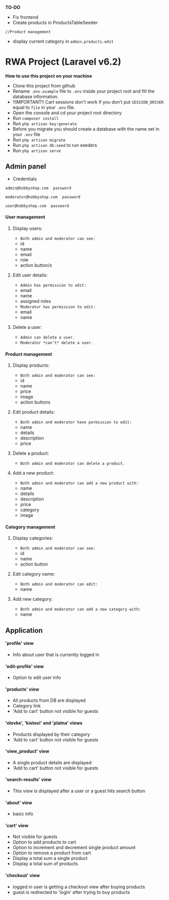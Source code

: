 **TO-DO**

- Fix frontend
- Create products in ProductsTableSeeder

`//Product management`
- display current category in `admin.products.edit`


# RWA Project (Laravel v6.2)

**How to use this project on your machine**

- Clone this project from github
- Rename `.env.example` file to `.env` inside your project root and fill the database information.
- !!IMPORTANT!! Cart sessions don't work if you don't put `SESSION_DRIVER` equal to `file` in your `.env` file.
- Open the console and cd your project root directory
- Run `composer install`
- Run `php artisan key:generate` 
- Before you migrate you should create a database with the name set in your `.env` file
- Run `php artisan migrate`
- Run `php artisan db:seed` to run seeders
- Run `php artisan serve`

## Admin panel

- Credentials

`admin@hobbyshop.com  password`

`moderator@hobbyshop.com  password`

`user@hobbyshop.com  password`

#### User management

1. Display users:
    - `Both admin and moderator can see:`
    - id
    - name
    - email
    - role
    - action button/s

2. Edit user details:
    - `Admin has permission to edit:`
    - email
    - name
    - assigned roles
    - `Moderator has permission to edit:`
    - email
    - name
3. Delete a user:
    - `Admin can delete a user.`
    - `Moderator *can't* delete a user.`


#### Product management

1. Display products:
    - `Both admin and moderator can see:`
    - id
    - name
    - price
    - image
    - action buttons

2. Edit product details:
    - `Both admin and moderator have permission to edit:`
    - name
    - details
    - description
    - price

3. Delete a product:
    - `Both admin and moderator can delete a product.`

4. Add a new product:
    - `Both admin and moderator can add a new product with:`
    - name
    - details
    - description
    - price
    - category
    - image

#### Category management

1. Display categories:
    - `Both admin and moderator can see:`
    - id
    - name
    - action button

2. Edit category name:
    - `Both admin and moderator can edit:`
    - name

3. Add new category:
    - `Both admin and moderator can add a new category with:`
    - name

## Application

#### 'profile' view

- Info about user that is currently logged in

#### 'edit-profile' view

- Option to edit user info

#### 'products' view

- All products from DB are displayed 
- Category link
- 'Add to cart' button not visible for guests

#### 'olovke', 'kistovi' and 'platna' views

- Products displayed by their category
- 'Add to cart' button not visible for guests

#### 'view_product' view

- A single product details are displayed
- 'Add to cart' button not visible for guests

#### 'search-results' view

- This view is displayed after a user or a guest hits search button

#### 'about' view

- basic info

#### 'cart' view

- Not visible for guests
- Option to add products to cart
- Option to increment and decrement single product amount
- Option to remove a product from cart
- Display a total sum a single product
- Display a total sum of products

#### 'checkout' view

- logged in user is getting a checkout view after buying products
- guest is redirected to 'login' after trying to buy products




